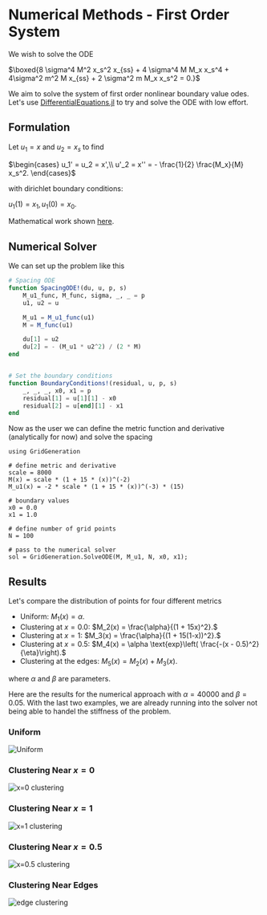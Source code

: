 # Numerical Methods - First Order System
We wish to solve the ODE

$\boxed{8 \sigma^4  M^2 x_s^2 x_{ss}  + 4 \sigma^4  M M_x x_s^4 + 4\sigma^2 m^2 M x_{ss} + 2 \sigma^2 m M_x x_s^2  = 0.}$

We aim to solve the system of first order nonlinear boundary value odes. Let's use [DifferentialEquations.jl](https://docs.sciml.ai/DiffEqDocs/stable/) to try and solve the ODE with low effort.

## Formulation

Let $u_1 = x$ and $u_2 = x_s$ to find

$\begin{cases} 
u_1' = u_2 = x',\\
u'_2 = x'' = - \frac{1}{2} \frac{M_x}{M} x_s^2.
\end{cases}$

with dirichlet boundary conditions:

$u_1(1) = x_1, u_1(0) = x_0.$

Mathematical work shown [here](../ODE/MathematicalWork.md).


## Numerical Solver 
We can set up the problem like this

```julia
# Spacing ODE
function SpacingODE!(du, u, p, s)
    M_u1_func, M_func, sigma, _, _ = p
    u1, u2 = u

    M_u1 = M_u1_func(u1)
    M = M_func(u1)

    du[1] = u2
    du[2] = - (M_u1 * u2^2) / (2 * M)    
end


# Set the boundary conditions
function BoundaryConditions!(residual, u, p, s)
    _, _, _, x0, x1 = p
    residual[1] = u[1][1] - x0
    residual[2] = u[end][1] - x1
end
```
Now as the user we can define the metric function and derivative (analytically for now) and solve the spacing

```@example
using GridGeneration

# define metric and derivative
scale = 8000
M(x) = scale * (1 + 15 * (x))^(-2)
M_u1(x) = -2 * scale * (1 + 15 * (x))^(-3) * (15)

# boundary values
x0 = 0.0
x1 = 1.0

# define number of grid points
N = 100

# pass to the numerical solver
sol = GridGeneration.SolveODE(M, M_u1, N, x0, x1);
``` 


## Results
Let's compare the distribution of points for four different metrics
- Uniform: $M_1(x) = \alpha.$
- Clustering at $x=0.0$: $M_2(x) =  \frac{\alpha}{(1 + 15x)^2}.$
- Clustering at $x=1$: $M_3(x) =  \frac{\alpha}{(1 + 15(1-x))^2}.$
- Clustering at $x=0.5$: $M_4(x) = \alpha \text{exp}\left( \frac{-(x - 0.5)^2}{\eta}\right).$
- Clustering at the edges: $M_5(x) = M_2(x) + M_3(x).$ 

where $\alpha$ and $\beta$ are parameters.

Here are the results for the numerical approach with $\alpha = 40000$ and $\beta = 0.05$. With the last two examples, we are already running into the solver not being able to handel the stiffness of the problem.

### Uniform

![Uniform](../../assets/images/ODENumericalMethods/Uniform_N50_numeric.svg)

### Clustering Near $x=0$

![x=0 clustering](../../assets/images/ODENumericalMethods/x=0_N50_numeric.svg)

### Clustering Near $x=1$

![x=1 clustering](../../assets/images/ODENumericalMethods/x=1_N50_numeric.svg)

### Clustering Near $x=0.5$

![x=0.5 clustering](../../assets/images/ODENumericalMethods/x=0.5_N100_numeric.svg)


### Clustering Near Edges 

![edge clustering](../../assets/images/ODENumericalMethods/edges_N100_numeric.svg)
